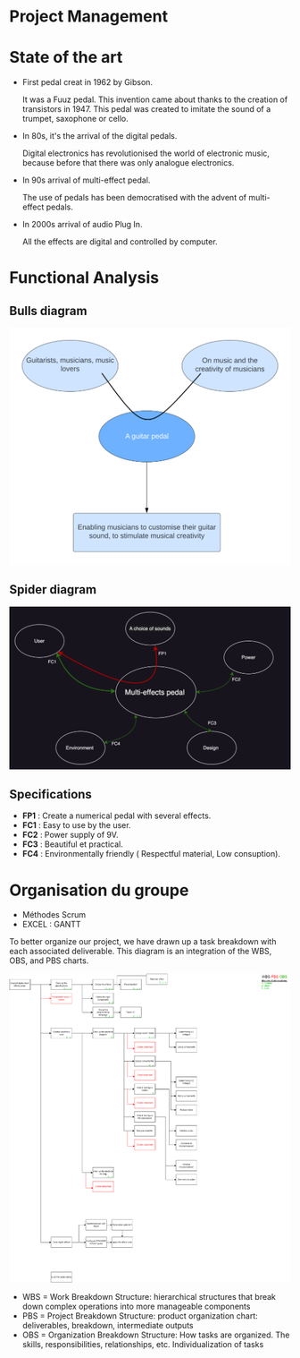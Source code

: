 # Project Management



# State of the art

- First pedal creat in 1962 by Gibson.

  It was a Fuuz pedal.
  This invention came about thanks to the creation of transistors in 1947. This pedal was created to imitate the sound of a trumpet, saxophone or cello.
- In 80s, it's the arrival of the digital pedals.
  
   Digital electronics has revolutionised the world of electronic music, because before that there was only analogue electronics.
- In 90s arrival of multi-effect pedal.
 
  The use of pedals has been democratised with the advent of multi-effect pedals.
- In 2000s arrival of audio Plug In.
  
   All the effects are digital and controlled by computer.

# Functional Analysis
## Bulls diagram

<p align="center">
  <img src="https://github.com/lucacros/2324_Projet2A_PedaleGuitare/blob/Project-Management/img/Diagramme%20bete%20a%20corne.png" alt="Block Diagram" width="600" />
</p>
  
## Spider diagram
<p align="center">
  <img src="https://github.com/lucacros/2324_Projet2A_PedaleGuitare/blob/Project-Management/img/Spider%20diagram.png" width="600" />
</p>

## Specifications 

- **FP1** : Create a numerical pedal with several effects.
- **FC1** : Easy to use by the user.
- **FC2** : Power supply of 9V.
- **FC3** : Beautiful et practical.
- **FC4** : Environmentally friendly ( Respectful material, Low consuption).

# Organisation du groupe 
- Méthodes Scrum
- EXCEL : GANTT

To better organize our project, we have drawn up a task breakdown with each associated deliverable. This diagram is an integration of the WBS, OBS, and PBS charts.

<img src="https://github.com/lucacros/2324_Projet2A_PedaleGuitare/blob/Hardware-Section/img/project_structure.png" alt="WBS/OBS/PBS" width="1000" />

- WBS = Work Breakdown Structure: hierarchical structures that break down complex operations into more manageable components
- PBS = Project Breakdown Structure: product organization chart: deliverables, breakdown, intermediate outputs
- OBS = Organization Breakdown Structure: How tasks are organized. The skills, responsibilities, relationships, etc. Individualization of tasks
